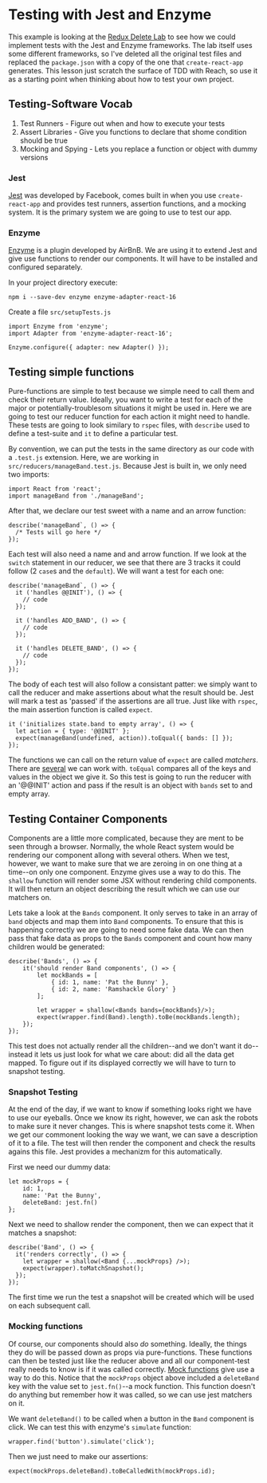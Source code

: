 # Testing with Jest and Enzyme

This example is looking at the [Redux Delete Lab](https://learn.co/tracks/module-4-web-development-immersive-2-1/redux/react-redux/redux-delete-lab) to see how we could implement tests with the Jest and Enzyme frameworks. The lab itself uses some different frameworks, so I've deleted all the original test files and replaced the `package.json` with a copy of the one that `create-react-app` generates. This lesson just scratch the surface of TDD with Reach, so use it as a starting point when thinking about how to test your own project.

## Testing-Software Vocab

1. Test Runners - Figure out when and how to execute your tests
2. Assert Libraries - Give you functions to declare that shome condition should be true
2. Mocking and Spying - Lets you replace a function or object with dummy versions

### Jest

[Jest](https://jestjs.io/docs/en/getting-started) was developed by Facebook, comes built in when you use `create-react-app` and provides test runners, assertion functions, and a mocking system. It is the primary system we are going to use to test our app.

### Enzyme

[Enzyme](https://airbnb.io/enzyme/) is a plugin developed by AirBnB. We are using it to extend Jest and give use functions to render our components. It will have to be installed and configured separately.

In your project directory execute:

```
npm i --save-dev enzyme enzyme-adapter-react-16
```

Create a file `src/setupTests.js`
```
import Enzyme from 'enzyme';
import Adapter from 'enzyme-adapter-react-16';

Enzyme.configure({ adapter: new Adapter() });
```

## Testing simple functions

Pure-functions are simple to test because we simple need to call them and check their return value. Ideally, you want to write a test for each of the major or potentially-troublesom situations it might be used in. Here we are going to test our reducer function for each action it might need to handle. These tests are going to look similary to `rspec` files, with `describe` used to define a test-suite and `it` to define a particular test.

By convention, we can put the tests in the same directory as our code with a `.test.js` extension. Here, we are working in `src/reducers/manageBand.test.js`. Because Jest is built in, we only need two imports:

```
import React from 'react';	      
import manageBand from './manageBand';
```
After that, we declare our test sweet with a name and an arrow function:
```
describe('manageBand`, () => {
  /* Tests will go here */
});
```
Each test will also need a name and and arrow function. If we look at the `switch` statement in our reducer, we see that there are 3 tracks it could follow (2 `case`s and the `default`). We will want a test for each one:
```
describe('manageBand`, () => {
  it ('handles @@INIT'), () => {
    // code
  });

  it ('handles ADD_BAND', () => {
    // code
  });

  it ('handles DELETE_BAND', () => {
    // code
  });
});
```
The body of each test will also follow a consistant patter: we simply want to call the reducer and make assertions about what the result should be. Jest will mark a test as 'passed' if the assertions are all true. Just like with `rspec`, the main assertion function is called `expect`.
```
it ('initializes state.band to empty array', () => {
  let action = { type: '@@INIT' };
  expect(manageBand(undefined, action)).toEqual({ bands: [] });
});
```
The functions we can call on the return value of `expect` are called *matchers*. There are [several](https://jestjs.io/docs/en/using-matchers) we can work with. `toEqual` compares all of the keys and values in the object we give it. So this test is going to run the reducer with an '@@INIT' action and pass if the result is an object with `bands` set to and empty array.

## Testing Container Components

Components are a little more complicated, because they are ment to be seen through a browser. Normally, the whole React system would be rendering our component allong with several others. When we test, however, we want to make sure that we are zeroing in on one thing at a time--on only one component. Enzyme gives use a way to do this. The `shallow` function will render some JSX without rendering child components. It will then return an object describing the result which we can use our matchers on.

Lets take a look at the `Bands` component. It only serves to take in an array of `band` objects and map them into `Band` components. To ensure that this is happening correctly we are going to need some fake data. We can then pass that fake data as props to the `Bands` component and count how many children would be generated:
```
describe('Bands', () => {
    it('should render Band components', () => {
        let mockBands = [
            { id: 1, name: 'Pat the Bunny' },
            { id: 2, name: 'Ramshackle Glory' }
        ];

        let wrapper = shallow(<Bands bands={mockBands}/>);
        expect(wrapper.find(Band).length).toBe(mockBands.length);
    });
});
```
This test does not actually render all the children--and we don't want it do--instead it lets us just look for what we care about: did all the data get mapped. To figure out if its displayed correctly we will have to turn to snapshot testing.

### Snapshot Testing

At the end of the day, if we want to know if something looks right we have to use our eyeballs. Once we know its right, however, we can ask the robots to make sure it never changes. This is where snapshot tests come it. When we get our commonent looking the way we want, we can save a description of it to a file. The test will then render the component and check the results agains this file. Jest provides a mechanizm for this automatically.

First we need our dummy data:
```
let mockProps = {
    id: 1,
    name: 'Pat the Bunny',
    deleteBand: jest.fn()
};
```

Next we need to shallow render the component, then we can expect that it matches a snapshot:
```
describe('Band', () => {
  it('renders correctly', () => {
    let wrapper = shallow(<Band {...mockProps} />);
    expect(wrapper).toMatchSnapshot();
  });
});
```
The first time we run the test a snapshot will be created which will be used on each subsequent call.

### Mocking functions

Of course, our components should also *do* something. Ideally, the things they do will be passed down as props via pure-functions. These functions can then be tested just like the reducer above and all our component-test really needs to know is if it was called correctly. [Mock functions](https://jestjs.io/docs/en/mock-functions) give use a way to do this. Notice that the `mockProps` object above included a `deleteBand` key with the value set to `jest.fn()`--a mock function. This function doesn't do anything but remember how it was called, so we can use jest matchers on it.

We want `deleteBand()` to be called when a button in the `Band` component is click. We can test this with enzyme's `simulate` function:
```
wrapper.find('button').simulate('click');
```
Then we just need to make our assertions:
```
expect(mockProps.deleteBand).toBeCalledWith(mockProps.id);
```